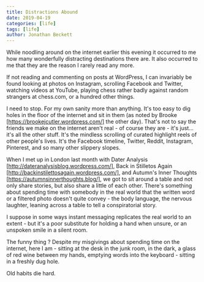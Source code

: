 ```yaml
---
title: Distractions Abound
date: 2019-04-19
categories: [life]
tags: [life]
author: Jonathan Beckett
---
```


While noodling around on the internet earlier this evening it occurred to me how many wonderfully distracting destinations there are. It also occurred to me that they are the reason I rarely read any more.

If not reading and commenting on posts at WordPress, I can invariably be found looking at photos on Instagram, scrolling Facebook and Twitter, watching videos at YouTube, playing chess rather badly against random strangers at chess.com, or a hundred other things.

I need to stop. For my own sanity more than anything. It's too easy to dig holes in the floor of the internet and sit in them (as noted by Brooke [https://brookejcutler.wordpress.com/] the other day). That's not to say the friends we make on the internet aren't real - of course they are - it's just... it's all the other stuff. It's the mindless scrolling of curated highlight reels of other people's lives. It's the Facebook timeline, Twitter, Reddit, Instagram, Pinterest, and so many other slippery slopes.

When I met up in London last month with Dater Analysis [http://dateranalysisblog.wordpress.com/], Back in Stilletos Again [http://backinstilettosagain.wordpress.com/], and Autumn's Inner Thoughts [https://autumnsinnerthoughts.blog/], we got to sit around a table and not only share stories, but also share a little of each other. There's something about spending time with somebody in the real world that the written word or a filtered photo doesn't quite convey - the body language, the nervous laughter, leaning across a table to tell a conspiratorial story.

I suppose in some ways instant messaging replicates the real world to an extent - but it's a poor substitute for holding a hand when unsure, or an unspoken smile in a silent room.

The funny thing ? Despite my misgivings about spending time on the internet, here I am - sitting at the desk in the junk room, in the dark, a glass of red wine between my hands, emptying words into the keyboard - sitting in a freshly dug hole.

Old habits die hard.